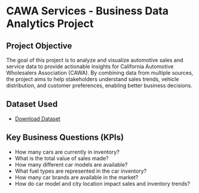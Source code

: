 # CAWA Services - Business Data Analytics Project
## Project Objective
The goal of this project is to analyze and visualize automotive sales and service data to provide actionable insights for California Automotive Wholesalers Association (CAWA). By combining data from multiple sources, the project aims to help stakeholders understand sales trends, vehicle distribution, and customer preferences, enabling better business decisions.
## Dataset Used
- <a href= "https://github.com/hiraazmat381/Automotive-Sales-Dashboard/blob/main/Car_Dataset.zip" target="_blank">Download Dataset</a>
## Key Business Questions (KPIs)
- How many cars are currently in inventory?
- What is the total value of sales made?
- How many different car models are available?
- What fuel types are represented in the car inventory?
- How many car brands are available in the market?
- How do car model and city location impact sales and inventory trends?
